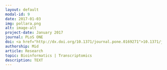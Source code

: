 ```yaml
---
layout: default
modal-id: 9
date: 2017-01-03
img: pollara.png
alt: image-alt
project-date: January 2017
journal: PLoS ONE
doi: <a href="http://dx.doi.org/10.1371/journal.pone.0169271">10.1371/journal.pone.0169271</a>
authorship: Mid
article: Research
topic: Bioinformatics | Transcriptomics 
description: TEXT
---
```

